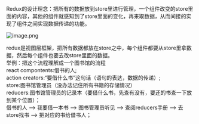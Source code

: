 Redux的设计理念：把所有的数据放到store里进行管理，一个组件改变的store里面的内容，其他的组件就感知到了store里面的变化，再来取数据，从而间接的实现了组件之间实现数据传递的功能。

![image.png](https://upload-images.jianshu.io/upload_images/12442612-1f405596e949e40b.png?imageMogr2/auto-orient/strip%7CimageView2/2/w/1240)

redux是视图层框架，把所有数据都放在store之中，每个组件都要从store里拿数据，然后每个组件也要去改store里面的数据。<br>举例：把这个流程理解成一个图书馆的流程<br>react compontents:借书的人;<br>action creators:“要借什么书”这句话（语句的表达，数据的传递）;<br>store:图书馆管理员（没办法记住所有书籍的存储情况）<br>reducers:图书馆管理员的记录本（要借什么书，先查有没有，要还的书查一下放到某个位置）；<br>借书的人 --> 我要借一本书 --> 图书管理员听见 --> 查阅reducers手册 --> 去store找书  --> 把对应的书给借书人；